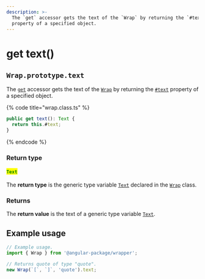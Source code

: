 ```yaml
---
description: >-
  The `get` accessor gets the text of the `Wrap` by returning the `#text`
  property of a specified object.
---
```


# get text()

## `Wrap.prototype.text`

The [`get`](https://developer.mozilla.org/en-US/docs/Web/JavaScript/Reference/Functions/get) accessor gets the text of the [`Wrap`](../overview.md) by returning the [`#text`](../properties/text.md) property of a specified object.

{% code title="wrap.class.ts" %}
```typescript
public get text(): Text {
  return this.#text;
}
```
{% endcode %}

### Return type

#### <mark style="color:green;">`Text`</mark>

The **return type** is the generic type variable [`Text`](../generic-type-variables.md#wrap-less-than...-text-...greater-than) declared in the [`Wrap`](broken-reference) class.

### Returns

The **return value** is the text of a generic type variable [`Text`](../generic-type-variables.md#wrap-less-than...-text-...greater-than).

## Example usage

```typescript
// Example usage.
import { Wrap } from '@angular-package/wrapper';

// Returns quote of type "quote".
new Wrap(`[`, `]`, 'quote').text;
```
